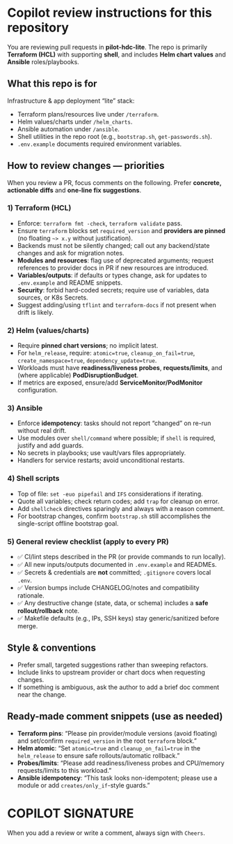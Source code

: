 # Copilot review instructions for this repository

You are reviewing pull requests in **pilot-hdc-lite**. The repo is primarily **Terraform (HCL)** with supporting **shell**, and includes **Helm chart values** and **Ansible** roles/playbooks.

## What this repo is for
Infrastructure & app deployment “lite” stack:
- Terraform plans/resources live under `/terraform`.
- Helm values/charts under `/helm_charts`.
- Ansible automation under `/ansible`.
- Shell utilities in the repo root (e.g., `bootstrap.sh`, `get-passwords.sh`).
- `.env.example` documents required environment variables.

## How to review changes — priorities
When you review a PR, focus comments on the following. Prefer **concrete, actionable diffs** and **one-line fix suggestions**.

### 1) Terraform (HCL)
- Enforce: `terraform fmt -check`, `terraform validate` pass.
- Ensure `terraform` blocks set `required_version` and **providers are pinned** (no floating `~> x.y` without justification).
- Backends must not be silently changed; call out any backend/state changes and ask for migration notes.
- **Modules and resources**: flag use of deprecated arguments; request references to provider docs in PR if new resources are introduced.
- **Variables/outputs**: if defaults or types change, ask for updates to `.env.example` and README snippets.
- **Security**: forbid hard-coded secrets; require use of variables, data sources, or K8s Secrets.
- Suggest adding/using `tflint` and `terraform-docs` if not present when drift is likely.

### 2) Helm (values/charts)
- Require **pinned chart versions**; no implicit latest.
- For `helm_release`, require: `atomic=true`, `cleanup_on_fail=true`, `create_namespace=true`, `dependency_update=true`.
- Workloads must have **readiness/liveness probes**, **requests/limits**, and (where applicable) **PodDisruptionBudget**.
- If metrics are exposed, ensure/add **ServiceMonitor/PodMonitor** configuration.

### 3) Ansible
- Enforce **idempotency**: tasks should not report “changed” on re-run without real drift.
- Use modules over `shell/command` where possible; if `shell` is required, justify and add guards.
- No secrets in playbooks; use vault/vars files appropriately.
- Handlers for service restarts; avoid unconditional restarts.

### 4) Shell scripts
- Top of file: `set -euo pipefail` and `IFS` considerations if iterating.
- Quote all variables; check return codes; add `trap` for cleanup on error.
- Add `shellcheck` directives sparingly and always with a reason comment.
- For bootstrap changes, confirm `bootstrap.sh` still accomplishes the single-script offline bootstrap goal.

### 5) General review checklist (apply to every PR)
- ✅ CI/lint steps described in the PR (or provide commands to run locally).
- ✅ All new inputs/outputs documented in `.env.example` and READMEs.
- ✅ Secrets & credentials are **not** committed; `.gitignore` covers local `.env`.
- ✅ Version bumps include CHANGELOG/notes and compatibility rationale.
- ✅ Any destructive change (state, data, or schema) includes a **safe rollout/rollback** note.
- ✅ Makefile defaults (e.g., IPs, SSH keys) stay generic/sanitized before merge.

## Style & conventions
- Prefer small, targeted suggestions rather than sweeping refactors.
- Include links to upstream provider or chart docs when requesting changes.
- If something is ambiguous, ask the author to add a brief doc comment near the change.

## Ready-made comment snippets (use as needed)
- **Terraform pins**: “Please pin provider/module versions (avoid floating) and set/confirm `required_version` in the root `terraform` block.”
- **Helm atomic**: “Set `atomic=true` and `cleanup_on_fail=true` in the `helm_release` to ensure safe rollouts/automatic rollback.”
- **Probes/limits**: “Please add readiness/liveness probes and CPU/memory requests/limits to this workload.”
- **Ansible idempotency**: “This task looks non-idempotent; please use a module or add `creates/only_if`-style guards.”

# COPILOT SIGNATURE
When you add a review or write a comment, always sign with `Cheers`.
